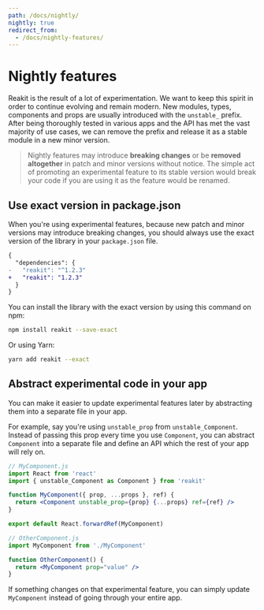 ```yaml
---
path: /docs/nightly/
nightly: true
redirect_from:
  - /docs/nightly-features/
---
```


# Nightly features

Reakit is the result of a lot of experimentation. We want to keep this spirit in order to continue evolving and remain modern. New modules, types, components and props are usually introduced with the `unstable_` prefix. After being thoroughly tested in various apps and the API has met the vast majority of use cases, we can remove the prefix and release it as a stable module in a new minor version.

<blockquote nightly="true">

Nightly features may introduce **breaking changes** or be **removed altogether** in patch and minor versions without notice. The simple act of promoting an experimental feature to its stable version would break your code if you are using it as the feature would be renamed.

</blockquote>

<carbon-ad></carbon-ad>

## Use exact version in package.json

When you're using experimental features, because new patch and minor versions may introduce breaking changes, you should always use the exact version of the library in your `package.json` file.

```diff
{
  "dependencies": {
-   "reakit": "^1.2.3"
+   "reakit": "1.2.3"
  }
}
```

You can install the library with the exact version by using this command on npm:

```sh
npm install reakit --save-exact
```

Or using Yarn:

```sh
yarn add reakit --exact
```

## Abstract experimental code in your app

You can make it easier to update experimental features later by abstracting them into a separate file in your app.

For example, say you're using `unstable_prop` from `unstable_Component`. Instead of passing this prop every time you use `Component`, you can abstract `Component` into a separate file and define an API which the rest of your app will rely on.

```jsx static
// MyComponent.js
import React from 'react'
import { unstable_Component as Component } from 'reakit'

function MyComponent({ prop, ...props }, ref) {
  return <Component unstable_prop={prop} {...props} ref={ref} />
}

export default React.forwardRef(MyComponent)
```

<!-- eslint-disable import/no-unresolved -->

```jsx static
// OtherComponent.js
import MyComponent from './MyComponent'

function OtherComponent() {
  return <MyComponent prop="value" />
}
```

If something changes on that experimental feature, you can simply update `MyComponent` instead of going through your entire app.
